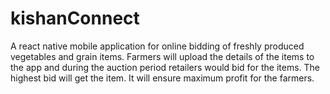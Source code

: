 # kishanConnect
A react native mobile application for online bidding of freshly produced vegetables and grain items. Farmers will upload the details of the items to the app and during the auction period retailers would bid for the items. The highest bid will get the item. It will ensure maximum profit for the farmers.
